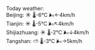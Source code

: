Today weather:  
Beijing: ☀️ 🌡️-6°C 🌬️←4km/h  
Tianjin: ☀️ 🌡️-5°C 🌬️↖4km/h  
Shijiazhuang: ☀️ 🌡️-2°C 🌬️↓4km/h  
Tangshan: ⛅️  🌡️-3°C 🌬️→5km/h  
